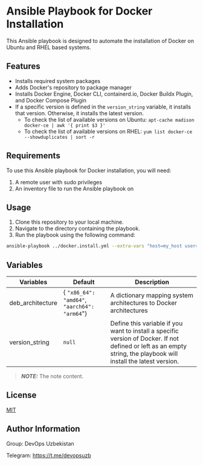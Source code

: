 # Ansible Playbook for Docker Installation

This Ansible playbook is designed to automate the installation of Docker on Ubuntu and RHEL based systems.

## Features

- Installs required system packages
- Adds Docker's repository to package manager
- Installs Docker Engine, Docker CLI, containerd.io, Docker Buildx Plugin, and Docker Compose Plugin
- If a specific version is defined in the `version_string` variable, it installs that version. Otherwise, it installs the latest version.
  - To check the list of available versions on Ubuntu: `apt-cache madison docker-ce | awk '{ print $3 }'`
  - To check the list of available versions on RHEL:  `yum list docker-ce --showduplicates | sort -r`

## Requirements

To use this Ansible playbook for Docker installation, you will need:

1. A remote user with sudo privileges
2. An inventory file to run the Ansible playbook on

## Usage

1. Clone this repository to your local machine.
2. Navigate to the directory containing the playbook.
3. Run the playbook using the following command:

```bash
ansible-playbook ../docker.install.yml --extra-vars "host=my_host user=my_user"  #Don't forget to change the actual value and -K required for sudo password 
```

## Variables

| Variables         | Default                                                                                   |  Description
|-------------------|-------------------------------------------------------------------------------------------|------------------------------------------------------------------------------------------------------------------------------------------------------------------
| deb_architecture  | { `"x86_64": "amd64"`, `"aarch64": "arm64`"}                                              | A dictionary mapping system architectures to Docker architectures
| version_string    | `null`                                                                                    | Define this variable if you want to install a specific version of Docker. If not defined or left as an empty string, the playbook will install the latest version.


> **_NOTE:_**  The note content.


License
-------

[MIT](https://github.com/DevOps-Uzbekistan/mIaCaT/blob/main/LICENSE)

Author Information
------------------

Group: DevOps Uzbekistan

Telegram: https://t.me/devopsuzb

